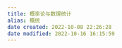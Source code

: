 ```yaml
---
title: 概率论与数理统计
alias: 概统
date created: 2022-10-08 22:26:28
date modified: 2022-10-16 16:15:59
---
```

